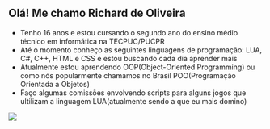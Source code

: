 ## Olá! Me chamo Richard de Oliveira 

- Tenho 16 anos e estou cursando o segundo ano do ensino médio técnico em informática na TECPUC/PUCPR
- Até o momento conheço as seguintes linguagens de programação: LUA, C#, C++, HTML e CSS e estou buscando cada dia aprender mais
- Atualmente estou aprendendo OOP(Object-Oriented Programming) ou como nós popularmente chamamos no Brasil POO(Programação Orientada a Objetos)
- Faço algumas comissões envolvendo scripts para alguns jogos que ultilizam a linguagem LUA(atualmente sendo a que eu mais domino)

<img src="https://media.discordapp.net/attachments/941131680897441832/998321185999822938/caption-22.gif">
